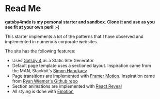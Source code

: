 # Read Me

**gatsby4mdx is my personal starter and sandbox. Clone it and use as you see fit at your own peril ;-)**

This starter implements a lot of the patterns that I have observed and implemented in numerous corporate websites. 



The site has the following features:

- Uses [Gatsby 4](https://www.gatsbyjs.com/) as a Static Site Generator. 
- Default page template uses a sectioned layout. Inspiration came from the MAN, Stackbit's [Simon Hanukaev](https://www.linkedin.com/in/smnh/) 
- Page transitions are implemented with [Framer Motion](https://www.framer.com/motion/). Inspiration came from [Ryan Wiemer's Github repo](https://github.com/ryanwiemer/gatsby-using-page-transitions)
- Section animations are implemented with [React Reveal](https://www.react-reveal.com/)
- All stying is done with [Emotion](https://emotion.sh/docs/introduction)



